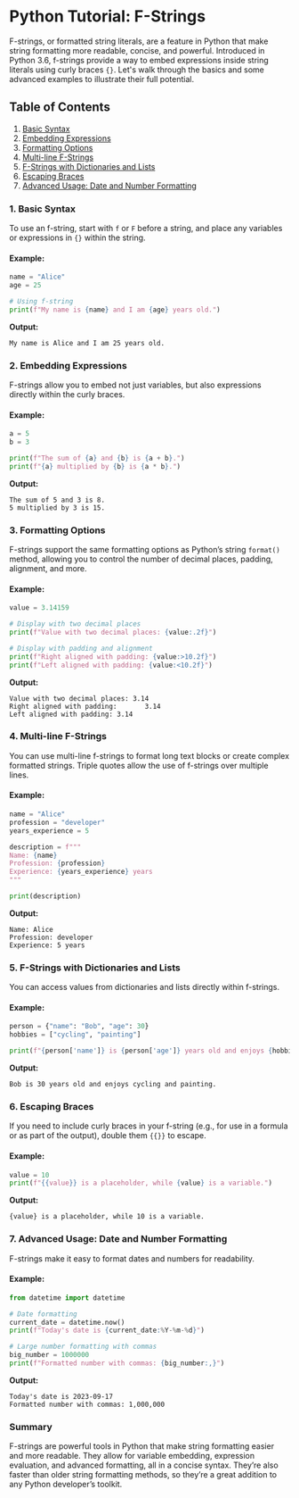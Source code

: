 
# Python Tutorial: F-Strings

F-strings, or formatted string literals, are a feature in Python that make string formatting more readable, concise, and powerful. Introduced in Python 3.6, f-strings provide a way to embed expressions inside string literals using curly braces `{}`. Let's walk through the basics and some advanced examples to illustrate their full potential.

## Table of Contents
1. [Basic Syntax](#basic-syntax)
2. [Embedding Expressions](#embedding-expressions)
3. [Formatting Options](#formatting-options)
4. [Multi-line F-Strings](#multi-line-f-strings)
5. [F-Strings with Dictionaries and Lists](#f-strings-with-dictionaries-and-lists)
6. [Escaping Braces](#escaping-braces)
7. [Advanced Usage: Date and Number Formatting](#advanced-usage-date-and-number-formatting)

### 1. Basic Syntax

To use an f-string, start with `f` or `F` before a string, and place any variables or expressions in `{}` within the string.

#### Example:
```python
name = "Alice"
age = 25

# Using f-string
print(f"My name is {name} and I am {age} years old.")
```

**Output:**
```
My name is Alice and I am 25 years old.
```

### 2. Embedding Expressions

F-strings allow you to embed not just variables, but also expressions directly within the curly braces.

#### Example:
```python
a = 5
b = 3

print(f"The sum of {a} and {b} is {a + b}.")
print(f"{a} multiplied by {b} is {a * b}.")
```

**Output:**
```
The sum of 5 and 3 is 8.
5 multiplied by 3 is 15.
```

### 3. Formatting Options

F-strings support the same formatting options as Python’s string `format()` method, allowing you to control the number of decimal places, padding, alignment, and more.

#### Example:
```python
value = 3.14159

# Display with two decimal places
print(f"Value with two decimal places: {value:.2f}")

# Display with padding and alignment
print(f"Right aligned with padding: {value:>10.2f}")
print(f"Left aligned with padding: {value:<10.2f}")
```

**Output:**
```
Value with two decimal places: 3.14
Right aligned with padding:       3.14
Left aligned with padding: 3.14      
```

### 4. Multi-line F-Strings

You can use multi-line f-strings to format long text blocks or create complex formatted strings. Triple quotes allow the use of f-strings over multiple lines.

#### Example:
```python
name = "Alice"
profession = "developer"
years_experience = 5

description = f"""
Name: {name}
Profession: {profession}
Experience: {years_experience} years
"""

print(description)
```

**Output:**
```
Name: Alice
Profession: developer
Experience: 5 years
```

### 5. F-Strings with Dictionaries and Lists

You can access values from dictionaries and lists directly within f-strings.

#### Example:
```python
person = {"name": "Bob", "age": 30}
hobbies = ["cycling", "painting"]

print(f"{person['name']} is {person['age']} years old and enjoys {hobbies[0]} and {hobbies[1]}.")
```

**Output:**
```
Bob is 30 years old and enjoys cycling and painting.
```

### 6. Escaping Braces

If you need to include curly braces in your f-string (e.g., for use in a formula or as part of the output), double them `{{}}` to escape.

#### Example:
```python
value = 10
print(f"{{value}} is a placeholder, while {value} is a variable.")
```

**Output:**
```
{value} is a placeholder, while 10 is a variable.
```

### 7. Advanced Usage: Date and Number Formatting

F-strings make it easy to format dates and numbers for readability.

#### Example:
```python
from datetime import datetime

# Date formatting
current_date = datetime.now()
print(f"Today's date is {current_date:%Y-%m-%d}")

# Large number formatting with commas
big_number = 1000000
print(f"Formatted number with commas: {big_number:,}")
```

**Output:**
```
Today's date is 2023-09-17
Formatted number with commas: 1,000,000
```

### Summary

F-strings are powerful tools in Python that make string formatting easier and more readable. They allow for variable embedding, expression evaluation, and advanced formatting, all in a concise syntax. They’re also faster than older string formatting methods, so they’re a great addition to any Python developer’s toolkit.
